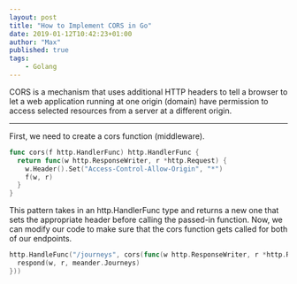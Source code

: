 ```yaml
---
layout: post
title: "How to Implement CORS in Go"
date: 2019-01-12T10:42:23+01:00
author: "Max"
published: true
tags:
    - Golang
---
```


CORS is a mechanism that uses additional HTTP headers to tell a browser to let a web application running at one origin (domain) have permission to access selected resources from a server at a different origin.

---

First, we need to create a cors function (middleware).

```go
func cors(f http.HandlerFunc) http.HandlerFunc { 
  return func(w http.ResponseWriter, r *http.Request) { 
    w.Header().Set("Access-Control-Allow-Origin", "*") 
    f(w, r) 
  } 
}
```

This pattern takes in an http.HandlerFunc type and returns a new one that sets the appropriate header before calling the passed-in function. Now, we can modify our code to make sure that the cors function gets called for both of our endpoints.

```go
http.HandleFunc("/journeys", cors(func(w http.ResponseWriter, r *http.Request) { 
  respond(w, r, meander.Journeys) 
}))
```

